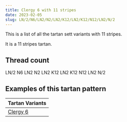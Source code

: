 ```yaml
---
title: Clergy 6 with 11 stripes
date: 2023-02-05
slug: LN/2/N6/LN2/N2/LN2/K12/LN2/K12/N12/LN2/N/2
---
```

This is a list of all the tartan sett variants with 11 stripes.

It is a 11 stripes tartan.


## Thread count
LN/2 N6 LN2 N2 LN2 K12 LN2 K12 N12 LN2 N/2

## Examples of this tartan pattern

| Tartan Variants |
|---------------|
| [Clergy 6](/variants/ln/2/n6/ln2/n2/ln2/k12/ln2/k12/n12/ln2/n/2-k000000-lne0e0e0-n808080)||
